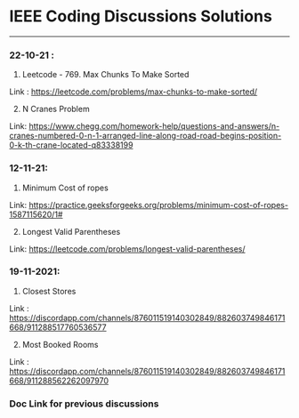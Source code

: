 # IEEE Coding Discussions Solutions
---
### 22-10-21 :
1. Leetcode - 769. Max Chunks To Make Sorted

Link : https://leetcode.com/problems/max-chunks-to-make-sorted/

2. N Cranes Problem 

Link: https://www.chegg.com/homework-help/questions-and-answers/n-cranes-numbered-0-n-1-arranged-line-along-road-road-begins-position-0-k-th-crane-located-q83338199

### 12-11-21:
1. Minimum Cost of ropes 

Link: https://practice.geeksforgeeks.org/problems/minimum-cost-of-ropes-1587115620/1#

2. Longest Valid Parentheses

Link: https://leetcode.com/problems/longest-valid-parentheses/

### 19-11-2021:
1. Closest Stores 

Link : https://discordapp.com/channels/876011519140302849/882603749846171668/911288517760536577 

2. Most Booked Rooms

Link : https://discordapp.com/channels/876011519140302849/882603749846171668/911288562262097970


### Doc Link for previous discussions
